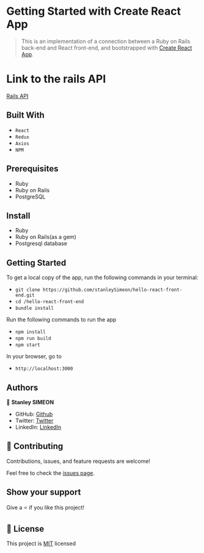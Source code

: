 # Getting Started with Create React App
>This is an implementation of a connection between a Ruby on Rails back-end and React front-end, and bootstrapped with [Create React App](https://github.com/facebook/create-react-app).

# Link to the rails API
[Rails API](https://github.com/stanleySimeon/hello-rails-back-end.git)


## Built With

- `React`
- `Redux`
- `Axios`
- `NPM`

## Prerequisites

- Ruby
- Ruby on Rails
- PostgreSQL

## Install

- Ruby
- Ruby on Rails(as a gem)
- Postgresql database

## Getting Started

To get a local copy of the app, run the following commands in your terminal:
- `git clone https://github.com/stanleySimeon/hello-react-front-end.git`
- `cd /hello-react-front-end`
- `bundle install`

Run the following commands to run the app

- `npm install`
- `npm run build`
- `npm start`

In your browser, go to

- `http://localhost:3000`

## Authors

 👤 **Stanley SIMEON**
- GitHub: [Github](https://github.com/stanleySimeon)
- Twitter: [Twitter](https://twitter.com/mstanleyme)
- LinkedIn: [LinkedIn](https://www.linkedin.com/in/stanleysimeon/)


## 🤝 Contributing

Contributions, issues, and feature requests are welcome!

Feel free to check the [issues page](https://github.com/stanleySimeon/hello-react-front-end/issues).

## Show your support

Give a ⭐️ if you like this project!

## 📝 License

This project is [MIT](./LICENSE) licensed
